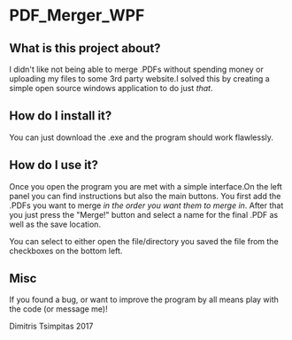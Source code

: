 # PDF_Merger_WPF

## What is this project about?

I didn't like not being able to merge .PDFs without spending money or uploading my files to some 3rd party website.I solved this by creating a simple open source windows application to do just *that*.

## How do I install it?

You can just download the .exe and the program should work flawlessly.

## How do I use it?

Once you open the program you are met with a simple interface.On the left panel you can find instructions but also the main buttons. You first add the .PDFs you want to merge *in the order you want them to merge in*. After that you just press the "Merge!" button and select a name for the final .PDF as well as the save location. 

You can select to either open the file/directory you saved the file from the checkboxes on the bottom left.

## Misc

If you found a bug, or want to improve the program by all means play with the code (or message me)!

Dimitris Tsimpitas 2017
